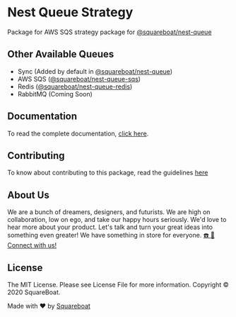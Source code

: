 # Nest Queue Strategy

Package for AWS SQS strategy package for [@squareboat/nest-queue](https://squareboat.com/open-source/nest-queue/)

## Other Available Queues

- Sync (Added by default in [@squareboat/nest-queue](https://squareboat.com/open-source/nest-queue/))
- AWS SQS ([@squareboat/nest-queue-sqs](https://squareboat.com/open-source/nest-queue/))
- Redis ([@squareboat/nest-queue-redis](https://squareboat.com/open-source/nest-queue/))
- RabbitMQ (Coming Soon)

## Documentation

To read the complete documentation, [click here](https://squareboat.com/open-source/nest-queue/strategies).

## Contributing

To know about contributing to this package, read the guidelines [here](./CONTRIBUTING.md)

## About Us

We are a bunch of dreamers, designers, and futurists. We are high on collaboration, low on ego, and take our happy hours seriously. We'd love to hear more about your product. Let's talk and turn your great ideas into something even greater! We have something in store for everyone. [☎️ 📧 Connect with us!](https://squareboat.com/contact)

## License

The MIT License. Please see License File for more information. Copyright © 2020 SquareBoat.

Made with ❤️ by [Squareboat](https://squareboat.com)
